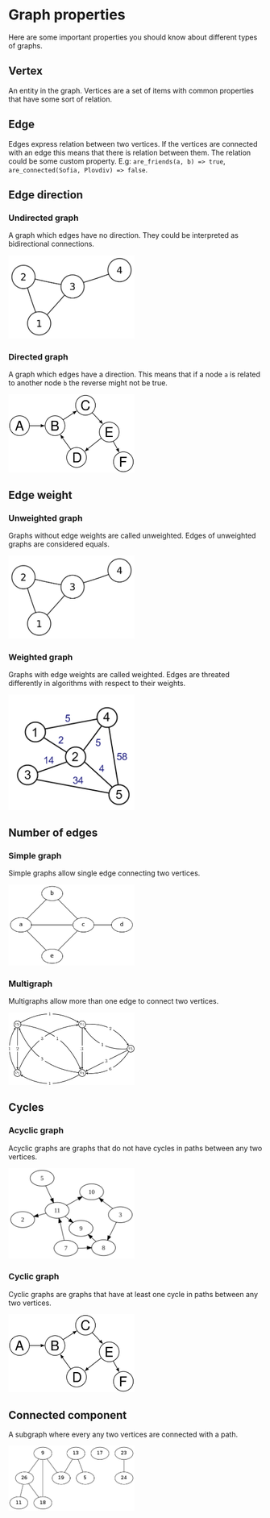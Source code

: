 # Graph properties

Here are some important properties you should know about different
types of graphs.

## Vertex

An entity in the graph. Vertices are a set of items with common properties
that have some sort of relation.

## Edge

Edges express relation between two vertices. If the vertices are connected with
an edge this means that there is relation between them. The relation could
be some custom property. E.g: `are_friends(a, b) => true`,
`are_connected(Sofia, Plovdiv) => false`.

## Edge direction

### Undirected graph

A graph which edges have no direction. They could be interpreted as
bidirectional connections.

<img src="images/undirected_graph.png" width="250" />

### Directed graph

A graph which edges have a direction. This means that if a node `a` is
related to another node `b` the reverse might not be true.

<img src="images/directed_graph.png" width="250" />

## Edge weight

### Unweighted graph

Graphs without edge weights are called unweighted. Edges of unweighted
graphs are considered equals.

<img src="images/unweighted_graph.png" width="250" />

### Weighted graph

Graphs with edge weights are called weighted. Edges are threated differently
in algorithms with respect to their weights.

<img src="images/weighted_graph.png" width="250" />

## Number of edges

### Simple graph

Simple graphs allow single edge connecting two vertices.

<img src="images/simple_graph.png" width="250" />

### Multigraph

Multigraphs allow more than one edge to connect two vertices.

<img src="images/multigraph.png" width="250" />

## Cycles

### Acyclic graph

Acyclic graphs are graphs that do not have cycles in paths
between any two vertices.

<img src="images/acyclic_graph.png" width="250" />

### Cyclic graph

Cyclic graphs are graphs that have at least one cycle in paths
between any two vertices.

<img src="images/cyclic_graph.png" width="250" />

## Connected component

A subgraph where every any two vertices are connected with a path.

<img src="images/connected_component.png" width="250" />
